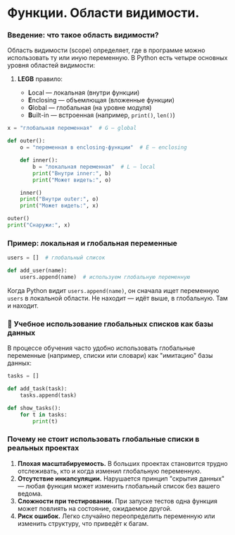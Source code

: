 # Функции. Области видимости.

### Введение: что такое область видимости?

Область видимости (scope) определяет, где в программе можно использовать ту или иную переменную. В Python есть четыре основных уровня областей видимости:

1. **LEGB** правило:
    
    - **L**ocal — локальная (внутри функции)
    - **E**nclosing — объемлющая (вложенные функции)
    - **G**lobal — глобальная (на уровне модуля)
    - **B**uilt-in — встроенная (например, `print()`, `len()`)

```python
x = "глобальная переменная"  # G — global

def outer():
    o = "переменная в enclosing-функции"  # E — enclosing

    def inner():
        b = "локальная переменная"  # L — local
        print("Внутри inner:", b)
        print("Может видеть:", o)

    inner()
    print("Внутри outer:", o)
    print("Может видеть:", x)

outer()
print("Снаружи:", x)
```

### Пример: локальная и глобальная переменные


```python
users = []  # глобальный список

def add_user(name):
    users.append(name)  # используем глобальную переменную
```

Когда Python видит `users.append(name)`, он сначала ищет переменную `users` в локальной области. Не находит — идёт выше, в глобальную. Там и находит.

### 🧪 Учебное использование глобальных списков как базы данных

В процессе обучения часто удобно использовать глобальные переменные (например, списки или словари) как "имитацию" базы данных:

```python
tasks = []

def add_task(task):
    tasks.append(task)

def show_tasks():
    for t in tasks:
        print(t)
```

### Почему **не стоит** использовать глобальные списки в реальных проектах

1. **Плохая масштабируемость.** В больших проектах становится трудно отслеживать, кто и когда изменил глобальную переменную.
2. **Отсутствие инкапсуляции.** Нарушается принцип "скрытия данных" — любая функция может изменить глобальный список без вашего ведома.
3. **Сложности при тестировании.** При запуске тестов одна функция может повлиять на состояние, ожидаемое другой.
4. **Риск ошибок.** Легко случайно переопределить переменную или изменить структуру, что приведёт к багам.

